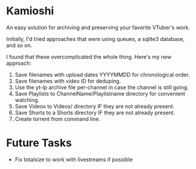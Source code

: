 # Kamioshi

An easy solution for archiving and preserving your favorite VTuber's work.

Initially, I'd tried approaches that were using queues, a sqlite3 database, and so on.

I found that these overcomplicated the whole thing. Here's my new approach:

1. Save filenames with upload dates YYYYMMDD for chronological order.
2. Save filenames with video ID for deduping.
3. Use the yt-lp archive file per-channel in case the channel is still going.
4. Save Playlists to ChannelName/Playlistname directory for convenient watching.
5. Save Videos to Videos/ directory IF they are not already present.
6. Save Shorts to a Shorts directory IF they are not already present.
7. Create torrent from command line.

# Future Tasks
- Fix totalsize to work with livestreams if possible

